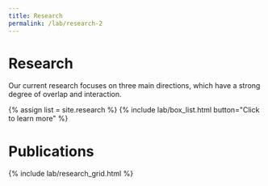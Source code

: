 ```yaml
---
title: Research
permalink: /lab/research-2
---
```


# Research

Our current research focuses on three main directions, which have a strong degree of overlap and interaction. 

{% assign list = site.research %}
{% include lab/box_list.html button="Click to learn more" %}

# Publications

{% include lab/research_grid.html %}

<script>
  for (let footer of document.querySelectorAll('.footer-wrapper')) {
    footer.remove();
  }
</script>
